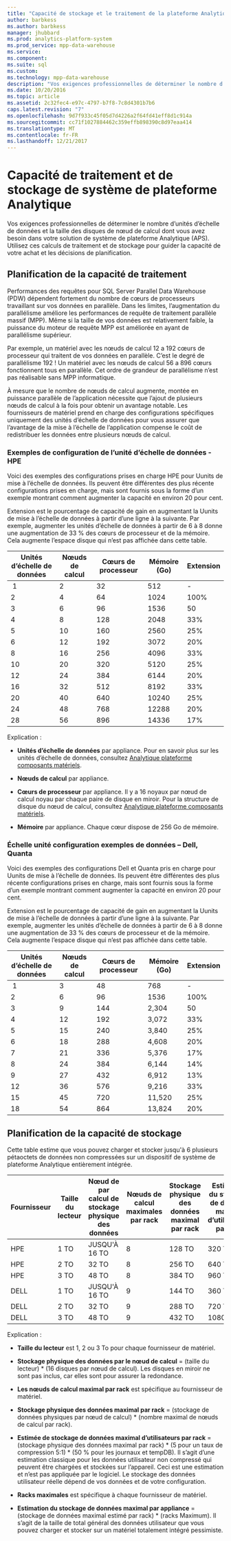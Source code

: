 ```yaml
---
title: "Capacité de stockage et le traitement de la plateforme Analytique"
author: barbkess
ms.author: barbkess
manager: jhubbard
ms.prod: analytics-platform-system
ms.prod_service: mpp-data-warehouse
ms.service: 
ms.component: 
ms.suite: sql
ms.custom: 
ms.technology: mpp-data-warehouse
description: "Vos exigences professionnelles de déterminer le nombre d’unités d’échelle de données et la taille des disques de nœud de calcul dont vous avez besoin dans votre solution de système de plateforme Analytique (APS)."
ms.date: 10/20/2016
ms.topic: article
ms.assetid: 2c32fec4-e97c-4797-b7f8-7c8d4301b7b6
caps.latest.revision: "7"
ms.openlocfilehash: 9d7f933c45f05d7d4226a2f64fd41eff8d1c914a
ms.sourcegitcommit: cc71f1027884462c359effb898390c8d97eaa414
ms.translationtype: MT
ms.contentlocale: fr-FR
ms.lasthandoff: 12/21/2017
---
```

# <a name="analytics-platform-system-processing-and-storage-capacity"></a>Capacité de traitement et de stockage de système de plateforme Analytique
Vos exigences professionnelles de déterminer le nombre d’unités d’échelle de données et la taille des disques de nœud de calcul dont vous avez besoin dans votre solution de système de plateforme Analytique (APS). Utilisez ces calculs de traitement et de stockage pour guider la capacité de votre achat et les décisions de planification.  
  
  
## <a name="section1"></a>Planification de la capacité de traitement  
Performances des requêtes pour SQL Server Parallel Data Warehouse (PDW) dépendent fortement du nombre de cœurs de processeurs travaillant sur vos données en parallèle. Dans les limites, l’augmentation du parallélisme améliore les performances de requête de traitement parallèle massif (MPP). Même si la taille de vos données est relativement faible, la puissance du moteur de requête MPP est améliorée en ayant de parallélisme supérieur.  
  
Par exemple, un matériel avec les nœuds de calcul 12 a 192 cœurs de processeur qui traitent de vos données en parallèle. C’est le degré de parallélisme 192 ! Un matériel avec les nœuds de calcul 56 a 896 cœurs fonctionnent tous en parallèle. Cet ordre de grandeur de parallélisme n’est pas réalisable sans MPP informatique.  
  
À mesure que le nombre de nœuds de calcul augmente, montée en puissance parallèle de l’application nécessite que l’ajout de plusieurs nœuds de calcul à la fois pour obtenir un avantage notable. Les fournisseurs de matériel prend en charge des configurations spécifiques uniquement des unités d’échelle de données pour vous assurer que l’avantage de la mise à l’échelle de l’application compense le coût de redistribuer les données entre plusieurs nœuds de calcul.  
  
### <a name="data-scale-unit-configuration-examples---hpe"></a>Exemples de configuration de l’unité d’échelle de données - HPE  
Voici des exemples des configurations prises en charge HPE pour Uunits de mise à l’échelle de données. Ils peuvent être différentes des plus récente configurations prises en charge, mais sont fournis sous la forme d’un exemple montrant comment augmenter la capacité en environ 20 pour cent.  
  
Extension est le pourcentage de capacité de gain en augmentant la Uunits de mise à l’échelle de données à partir d’une ligne à la suivante. Par exemple, augmenter les unités d’échelle de données à partir de 6 à 8 donne une augmentation de 33 % des cœurs de processeur et de la mémoire.  Cela augmente l’espace disque qui n’est pas affichée dans cette table.  
  
|Unités d’échelle de données|Nœuds de calcul|Cœurs de processeur|Mémoire (Go)|Extension|  
|--------------------|-----------------|-------------|-----------------|----------|  
| 1|2|32|512|-|  
|2|4|64|1024|100%|  
|3|6|96|1536|50|  
|4|8|128|2048|33%|  
|5|10|160|2560|25%|  
|6|12|192|3072|20%|  
|8|16|256|4096|33%|  
|10|20|320|5120|25%|  
|12|24|384|6144|20%|  
|16|32|512|8192|33%|  
|20|40|640|10240|25%|  
|24|48|768|12288|20%|  
|28|56|896|14336|17%|  
  
Explication :  
  
-   **Unités d’échelle de données** par appliance. Pour en savoir plus sur les unités d’échelle de données, consultez [Analytique plateforme composants matériels](hardware-components.md).  
  
-   **Nœuds de calcul** par appliance.  
  
-   **Cœurs de processeur** par appliance. Il y a 16 noyaux par nœud de calcul noyau par chaque paire de disque en miroir. Pour la structure de disque du nœud de calcul, consultez [Analytique plateforme composants matériels](hardware-components.md).  
  
-   **Mémoire** par appliance. Chaque cœur dispose de 256 Go de mémoire.  
  
### <a name="data-scale-unit-configuration-examples--dell-quanta"></a>Échelle unité configuration exemples de données – Dell, Quanta  
Voici des exemples des configurations Dell et Quanta pris en charge pour Uunits de mise à l’échelle de données. Ils peuvent être différentes des plus récente configurations prises en charge, mais sont fournis sous la forme d’un exemple montrant comment augmenter la capacité en environ 20 pour cent.  
  
Extension est le pourcentage de capacité de gain en augmentant la Uunits de mise à l’échelle de données à partir d’une ligne à la suivante. Par exemple, augmenter les unités d’échelle de données à partir de 6 à 8 donne une augmentation de 33 % des cœurs de processeur et de la mémoire. Cela augmente l’espace disque qui n’est pas affichée dans cette table.  
  
|Unités d’échelle de données|Nœuds de calcul|Cœurs de processeur|Mémoire (Go)|Extension|  
|--------------------|-----------------|-------------|-----------------|----------|  
| 1|3|48|768|-|  
|2|6|96|1536|100%|  
|3|9|144|2,304|50|  
|4|12|192|3,072|33%|  
|5|15|240|3,840|25%|  
|6|18|288|4,608|20%|  
|7|21|336|5,376|17%|  
|8|24|384|6,144|14%|  
|9|27|432|6,912|13%|  
|12|36|576|9,216|33%|  
|15|45|720|11,520|25%|  
|18|54|864|13,824|20%|  
  
## <a name="section2"></a>Planification de la capacité de stockage  
Cette table estime que vous pouvez charger et stocker jusqu'à 6 plusieurs pétaoctets de données non compressées sur un dispositif de système de plateforme Analytique entièrement intégrée. 
  
|Fournisseur|Taille du lecteur|Nœud de par calcul de stockage physique des données|Nœuds de calcul maximales par rack|Stockage physique des données maximal par rack|Estimation du stockage de données maximal d’utilisateurs par rack|Racks maximales|Estimation de stockage de données maximal d’utilisateurs par appliance|  
|----------|--------------|------------------------------------------|----------------------------------|------------------------------------------|------------------------------------------------|-----------------|-----------------------------------------------------|  
|HPE|1 TO|JUSQU'À 16 TO|8|128 TO|320 TO|7|2,240 TO|  
|HPE|2 TO|32 TO|8|256 TO|640 TO|7|4,480 TO|  
|HPE|3 TO|48 TO|8|384 TO|960 TO|7|6,720 TO|  
|DELL|1 TO|JUSQU'À 16 TO|9|144 TO|360 TO|6|2,160 TO|  
|DELL|2 TO|32 TO|9|288 TO|720 TO|6|4 320 TO|  
|DELL|3 TO|48 TO|9|432 TO|1080 TO|6|6,480 TO|  
  
Explication :  
  
-   **Taille du lecteur** est 1, 2 ou 3 To pour chaque fournisseur de matériel.  
  
-   **Stockage physique des données par le nœud de calcul** = (taille du lecteur) * (16 disques par nœud de calcul). Les disques en miroir ne sont pas inclus, car elles sont pour assurer la redondance.  
  
-   **Les nœuds de calcul maximal par rack** est spécifique au fournisseur de matériel.  
  
-   **Stockage physique des données maximal par rack** = (stockage de données physiques par nœud de calcul) * (nombre maximal de nœuds de calcul par rack).  
  
-   **Estimée de stockage de données maximal d’utilisateurs par rack** = (stockage physique des données maximal par rack) * (5 pour un taux de compression 5:1) \* (50 % pour les journaux et tempDB). Il s’agit d’une estimation classique pour les données utilisateur non compressé qui peuvent être chargées et stockées sur l’appareil. Ceci est une estimation et n’est pas appliquée par le logiciel. Le stockage des données utilisateur réelle dépend de vos données et de votre configuration.  
  
-   **Racks maximales** est spécifique à chaque fournisseur de matériel.  
  
-   **Estimation du stockage de données maximal par appliance** = (stockage de données maximal estimé par rack) * (racks Maximum). Il s’agit de la taille de total général des données utilisateur que vous pouvez charger et stocker sur un matériel totalement intégré pessimiste.  
  
